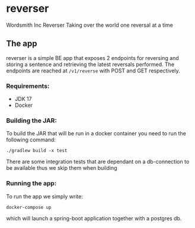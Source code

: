 # reverser
Wordsmith Inc Reverser
Taking over the world one reversal at a time

## The app
reverser is a simple BE app that exposes 2 endpoints for reversing and storing a sentence and retrieving the latest reversals performed.
The endpoints are reached at `/v1/reverse` with POST and GET respectively.

### Requirements:
- JDK 17
- Docker

### Building the JAR:
To build the JAR that will be run in a docker container you need to run the following command:

```
./gradlew build -x test
```
There are some integration tests that are dependant on a db-connection to be available thus we skip them when building


### Running the app:
To run the app we simply write:
```
docker-compose up
```
which will launch a spring-boot application together with a postgres db.
